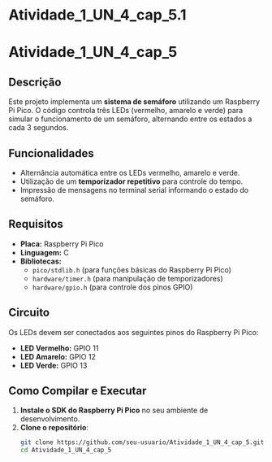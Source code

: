 # Atividade_1_UN_4_cap_5.1

# Atividade_1_UN_4_cap_5

## Descrição
Este projeto implementa um **sistema de semáforo** utilizando um Raspberry Pi Pico. O código controla três LEDs (vermelho, amarelo e verde) para simular o funcionamento de um semáforo, alternando entre os estados a cada 3 segundos.

## Funcionalidades
- Alternância automática entre os LEDs vermelho, amarelo e verde.
- Utilização de um **temporizador repetitivo** para controle do tempo.
- Impressão de mensagens no terminal serial informando o estado do semáforo.

## Requisitos
- **Placa:** Raspberry Pi Pico  
- **Linguagem:** C  
- **Bibliotecas:**  
  - `pico/stdlib.h` (para funções básicas do Raspberry Pi Pico)  
  - `hardware/timer.h` (para manipulação de temporizadores)  
  - `hardware/gpio.h` (para controle dos pinos GPIO)

## Circuito
Os LEDs devem ser conectados aos seguintes pinos do Raspberry Pi Pico:
- **LED Vermelho:** GPIO 11  
- **LED Amarelo:** GPIO 12  
- **LED Verde:** GPIO 13  

## Como Compilar e Executar
1. **Instale o SDK do Raspberry Pi Pico** no seu ambiente de desenvolvimento.  
2. **Clone o repositório**:
   ```sh
   git clone https://github.com/seu-usuario/Atividade_1_UN_4_cap_5.git
   cd Atividade_1_UN_4_cap_5

